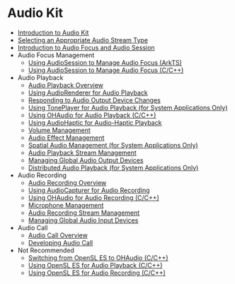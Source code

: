 # Audio Kit

- [Introduction to Audio Kit](audio-kit-intro.md)
- [Selecting an Appropriate Audio Stream Type](using-right-streamusage-and-sourcetype.md)
- [Introduction to Audio Focus and Audio Session](audio-playback-concurrency.md)
- Audio Focus Management<!--audio-session-->
  - [Using AudioSession to Manage Audio Focus (ArkTS)](audio-session-management.md)
  - [Using AudioSession to Manage Audio Focus (C/C++)](using-ohaudio-for-session.md)
- Audio Playback<!--audio-playback-->
  - [Audio Playback Overview](audio-playback-overview.md)
  - [Using AudioRenderer for Audio Playback](using-audiorenderer-for-playback.md)
  - [Responding to Audio Output Device Changes](audio-output-device-change.md)
  <!--Del-->
  - [Using TonePlayer for Audio Playback (for System Applications Only)](using-toneplayer-for-playback.md)
  <!--DelEnd-->
  - [Using OHAudio for Audio Playback (C/C++)](using-ohaudio-for-playback.md)
  - [Using AudioHaptic for Audio-Haptic Playback](using-audiohaptic-for-playback.md)
  - [Volume Management](volume-management.md)
  - [Audio Effect Management](audio-effect-management.md)
  <!--Del-->
  - [Spatial Audio Management (for System Applications Only)](audio-spatialization-management.md)
  <!--DelEnd-->
  - [Audio Playback Stream Management](audio-playback-stream-management.md)
  - [Managing Global Audio Output Devices](audio-output-device-management.md)
  <!--Del-->
  - [Distributed Audio Playback (for System Applications Only)](distributed-audio-playback.md)
  <!--DelEnd-->
- Audio Recording<!--audio-recording-->
  - [Audio Recording Overview](audio-recording-overview.md)
  - [Using AudioCapturer for Audio Recording](using-audiocapturer-for-recording.md)
  - [Using OHAudio for Audio Recording (C/C++)](using-ohaudio-for-recording.md)
  - [Microphone Management](mic-management.md)
  - [Audio Recording Stream Management](audio-recording-stream-management.md)
  - [Managing Global Audio Input Devices](audio-input-device-management.md)
- Audio Call<!--audio-call-->
  - [Audio Call Overview](audio-call-overview.md)
  - [Developing Audio Call](audio-call-development.md)
- Not Recommended<!--not-recommended-->
  - [Switching from OpenSL ES to OHAudio (C/C++)](replace-opensles-by-ohaudio.md)
  - [Using OpenSL ES for Audio Playback (C/C++)](using-opensl-es-for-playback.md)
  - [Using OpenSL ES for Audio Recording (C/C++)](using-opensl-es-for-recording.md)
